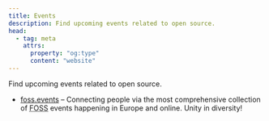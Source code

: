 ```yaml
---
title: Events
description: Find upcoming events related to open source.
head:
  - tag: meta
    attrs:
      property: "og:type"
      content: "website"
---
```

Find upcoming events related to open source.

- [foss.events](https://foss.events/) – Connecting people via the most comprehensive collection of <abbr title="Free and Open-Source Software">FOSS</abbr> events happening in Europe and online. Unity in diversity!
